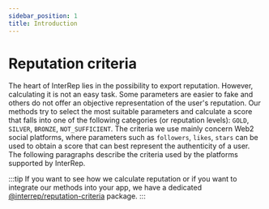 ```yaml
---
sidebar_position: 1
title: Introduction
---
```


# Reputation criteria

The heart of InterRep lies in the possibility to export reputation. However, calculating it is not an easy task. Some parameters are easier to fake and others do not offer an objective representation of the user's reputation. Our methods try to select the most suitable parameters and calculate a score that falls into one of the following categories (or reputation levels): `GOLD`, `SILVER`, `BRONZE`, `NOT_SUFFICIENT`. The criteria we use mainly concern Web2 social platforms, where parameters such as `followers`, `likes`, `stars` can be used to obtain a score that can best represent the authenticity of a user. The following paragraphs describe the criteria used by the platforms supported by InterRep.

:::tip
If you want to see how we calculate reputation or if you want to integrate our methods into your app, we have a dedicated [@interrep/reputation-criteria](https://github.com/InterRep/interrep.js/tree/main/packages/reputation-criteria) package.
:::
